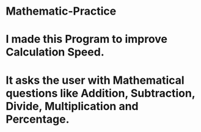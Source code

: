 # Mathematic-Practice
# I made this Program to improve Calculation Speed.
# It asks the user with Mathematical questions like Addition, Subtraction, Divide, Multiplication and Percentage.
